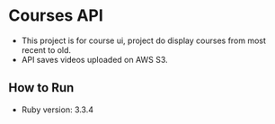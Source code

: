 # Courses API
- This project is for course ui, project do display courses from most recent to old.
- API saves videos uploaded on AWS S3.


## How to Run
- Ruby version:  3.3.4